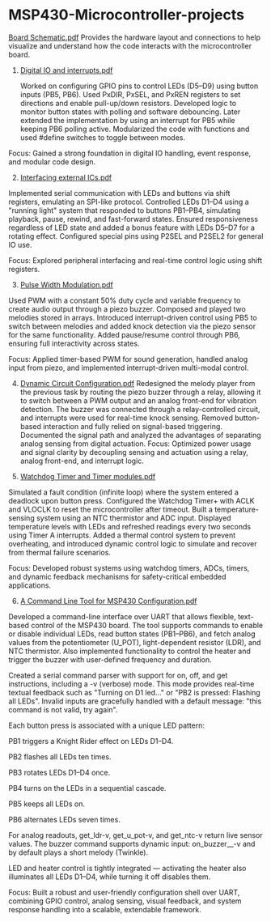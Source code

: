 # MSP430-Microcontroller-projects




[Board Schematic.pdf](Board%20Schematic.pdf) Provides the hardware layout and connections to help visualize and understand how the code interacts with the microcontroller board.


1. [Digital IO and interrupts.pdf](Digital%20IO%20and%20interrupts%20.pdf) 

   Worked on configuring GPIO pins to control LEDs (D5–D9) using button inputs (PB5, PB6). Used PxDIR, PxSEL, and PxREN registers to set directions and enable pull-up/down resistors. Developed logic to monitor button states with polling and software debouncing. Later extended the implementation by using an interrupt for PB5 while keeping PB6 polling active. Modularized the code with functions and used #define switches to toggle between modes.

Focus: Gained a strong foundation in digital IO handling, event response, and modular code design.


2. [Interfacing external ICs.pdf](Interfacing%20external%20ICs.pdf)
   
Implemented serial communication with LEDs and buttons via shift registers, emulating an SPI-like protocol. Controlled LEDs D1–D4 using a "running light" system that responded to buttons PB1–PB4, simulating playback, pause, rewind, and fast-forward states. Ensured responsiveness regardless of LED state and added a bonus feature with LEDs D5–D7 for a rotating effect. Configured special pins using P2SEL and P2SEL2 for general IO use.

Focus: Explored peripheral interfacing and real-time control logic using shift registers.


3. [Pulse Width Modulation.pdf](Pulse%20Width%20Modulation.pdf)
   
Used PWM with a constant 50% duty cycle and variable frequency to create audio output through a piezo buzzer. Composed and played two melodies stored in arrays. Introduced interrupt-driven control using PB5 to switch between melodies and added knock detection via the piezo sensor for the same functionality. Added pause/resume control through PB6, ensuring full interactivity across states.

Focus: Applied timer-based PWM for sound generation, handled analog input from piezo, and implemented interrupt-driven multi-modal control.


4. [Dynamic Circuit Configuration.pdf](Dynamic%20Circuit%20Configuration.pdf) 
Redesigned the melody player from the previous task by routing the piezo buzzer through a relay, allowing it to switch between a PWM output and an analog front-end for vibration detection. The buzzer was connected through a relay-controlled circuit, and interrupts were used for real-time knock sensing. Removed button-based interaction and fully relied on signal-based triggering. Documented the signal path and analyzed the advantages of separating analog sensing from digital actuation.
Focus: Optimized power usage and signal clarity by decoupling sensing and actuation using a relay, analog front-end, and interrupt logic.


   
5.  [Watchdog Timer and Timer modules.pdf](Watchdog%20Timer%20and%20Timer%20modules.pdf)

Simulated a fault condition (infinite loop) where the system entered a deadlock upon button press. Configured the Watchdog Timer+ with ACLK and VLOCLK to reset the microcontroller after timeout. Built a temperature-sensing system using an NTC thermistor and ADC input. Displayed temperature levels with LEDs and refreshed readings every two seconds using Timer A interrupts. Added a thermal control system to prevent overheating, and introduced dynamic control logic to simulate and recover from thermal failure scenarios.

Focus: Developed robust systems using watchdog timers, ADCs, timers, and dynamic feedback mechanisms for safety-critical embedded applications.

6. [A Command Line Tool for MSP430 Configuration.pdf](A%20Command%20Line%20Tool%20for%20MSP430%20Configuration.pdf)
   
Developed a command-line interface over UART that allows flexible, text-based control of the MSP430 board. The tool supports commands to enable or disable individual LEDs, read button states (PB1–PB6), and fetch analog values from the potentiometer (U_POT), light-dependent resistor (LDR), and NTC thermistor. Also implemented functionality to control the heater and trigger the buzzer with user-defined frequency and duration.

Created a serial command parser with support for on, off, and get instructions, including a -v (verbose) mode. This mode provides real-time textual feedback such as "Turning on D1 led..." or "PB2 is pressed: Flashing all LEDs". Invalid inputs are gracefully handled with a default message: "this command is not valid, try again".

Each button press is associated with a unique LED pattern:

PB1 triggers a Knight Rider effect on LEDs D1–D4.

PB2 flashes all LEDs ten times.

PB3 rotates LEDs D1–D4 once.

PB4 turns on the LEDs in a sequential cascade.

PB5 keeps all LEDs on.

PB6 alternates LEDs seven times.

For analog readouts, get_ldr-v, get_u_pot-v, and get_ntc-v return live sensor values. The buzzer command supports dynamic input:
on_buzzer_<frequency>_<duration>-v
and by default plays a short melody (Twinkle).

LED and heater control is tightly integrated — activating the heater also illuminates all LEDs D1–D4, while turning it off disables them.

Focus: Built a robust and user-friendly configuration shell over UART, combining GPIO control, analog sensing, visual feedback, and system response handling into a scalable, extendable framework.


 

 







